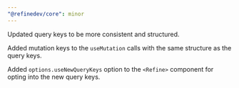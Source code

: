 ```yaml
---
"@refinedev/core": minor
---
```


Updated query keys to be more consistent and structured.

Added mutation keys to the `useMutation` calls with the same structure as the query keys.

Added `options.useNewQueryKeys` option to the `<Refine>` component for opting into the new query keys.
